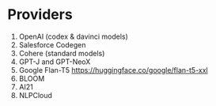 # Providers

1. OpenAI (codex & davinci models)
2. Salesforce Codegen
3. Cohere (standard models)
4. GPT-J and GPT-NeoX
5. Google Flan-T5 https://huggingface.co/google/flan-t5-xxl
6. BLOOM
7. AI21
8. NLPCloud


